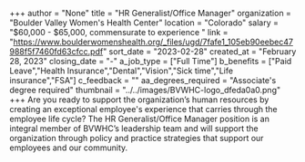 +++
author = "None"
title = "HR Generalist/Office Manager"
organization = "Boulder Valley Women's Health Center"
location = "Colorado"
salary = "$60,000 - $65,000, commensurate to experience	"
link = "https://www.boulderwomenshealth.org/_files/ugd/7fafe1_105eb90eebec47988f5f7460fd63cfcc.pdf"
sort_date = "2023-02-28"
created_at = "February 28, 2023"
closing_date = "-"
a_job_type = ["Full Time"]
b_benefits = ["Paid Leave","Health Insurance","Dental","Vision","Sick time","Life insurance","FSA"]
c_feedback = ""
aa_degrees_required = "Associate's degree required"
thumbnail = "../../images/BVWHC-logo_dfeda0a0.png"
+++
Are you ready to support the organization’s human resources by creating an exceptional employee's experience that carries through the employee life cycle? The HR Generalist/Office Manager position is an integral member of BVWHC’s leadership team and will support the organization through policy and practice strategies that support our employees and our community. 